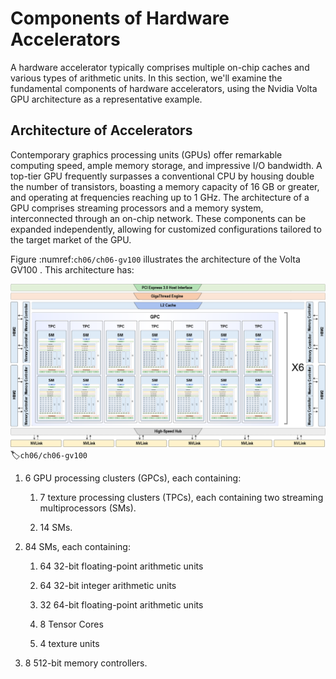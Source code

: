 # Components of Hardware Accelerators

A hardware accelerator typically comprises multiple on-chip caches and
various types of arithmetic units. In this section, we'll examine the
fundamental components of hardware accelerators, using the Nvidia Volta
GPU architecture as a representative example.

## Architecture of Accelerators

Contemporary graphics processing units (GPUs) offer remarkable computing
speed, ample memory storage, and impressive I/O bandwidth. A top-tier
GPU frequently surpasses a conventional CPU by housing double the number
of transistors, boasting a memory capacity of 16 GB or greater, and
operating at frequencies reaching up to 1 GHz. The architecture of a GPU
comprises streaming processors and a memory system, interconnected
through an on-chip network. These components can be expanded
independently, allowing for customized configurations tailored to the
target market of the GPU.

Figure :numref:`ch06/ch06-gv100` illustrates the architecture of the
Volta GV100 . This architecture has:

![Volta GV100](../img/ch06/V100.png)
:label:`ch06/ch06-gv100`

1.  6 GPU processing clusters (GPCs), each containing:

    1.  7 texture processing clusters (TPCs), each containing two
        streaming multiprocessors (SMs).

    2.  14 SMs.

2.  84 SMs, each containing:

    1.  64 32-bit floating-point arithmetic units

    2.  64 32-bit integer arithmetic units

    3.  32 64-bit floating-point arithmetic units

    4.  8 Tensor Cores

    5.  4 texture units

3.  8 512-bit memory controllers.
